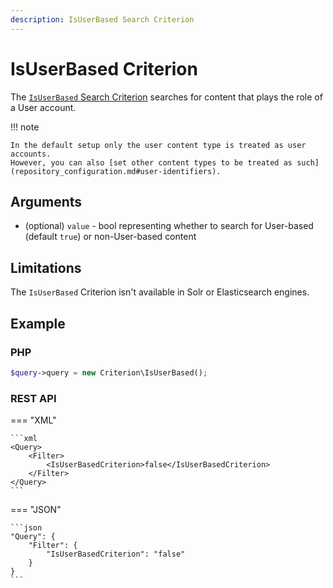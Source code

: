 ```yaml
---
description: IsUserBased Search Criterion
---
```


# IsUserBased Criterion

The [`IsUserBased` Search Criterion](/api/php_api/php_api_reference/classes/Ibexa-Contracts-Core-Repository-Values-Content-Query-Criterion-IsUserBased.html) searches for content that plays the role of a User account.

!!! note

    In the default setup only the user content type is treated as user accounts.
    However, you can also [set other content types to be treated as such](repository_configuration.md#user-identifiers).

## Arguments

- (optional) `value` - bool representing whether to search for User-based (default `true`)
or non-User-based content

## Limitations

The `IsUserBased` Criterion isn't available in Solr or Elasticsearch engines.

## Example

### PHP

``` php
$query->query = new Criterion\IsUserBased();
```

### REST API

=== "XML"

    ```xml
    <Query>
        <Filter>
            <IsUserBasedCriterion>false</IsUserBasedCriterion>
        </Filter>
    </Query>
    ```

=== "JSON"

    ```json
    "Query": {
        "Filter": {
            "IsUserBasedCriterion": "false"
        }
    }
    ```
